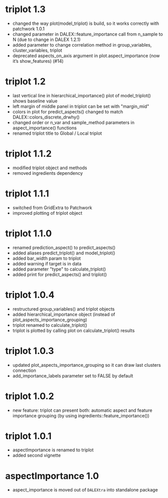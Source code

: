 # triplot 1.3

* changed the way plot(model_triplot) is build, so it works correctly with 
patchwork 1.0.1
* changed parameter in DALEX::feature_importance call from n_sample to N (due 
to change in DALEX 1.2.1)
* added parameter to change correlation method in group_variables, 
cluster_variables, triplot
* deprecated aspects_on_axis argument in plot.aspect_importance (now it’s 
show_features) (#14)

# triplot 1.2

* last vertical line in hierarchical_importance() plot of model_triplot() shows 
baseline value
* left margin of middle panel in triplot can be set with "margin_mid" 
* colors in plot for predict_aspects() changed to match DALEX::colors_discrete_drwhy()
* changed order or n_var and sample_method parameters in aspect_importance() functions
* renamed triplot title to Global / Local triplot


# triplot 1.1.2

* modified triplot object and methods
* removed ingredients dependency

# triplot 1.1.1

* switched from GridExtra to Patchwork
* improved plotting of triplot object

# triplot 1.1.0

* renamed prediction_aspect() to predict_aspects()
* added aliases predict_triplot() and model_triplot()
* added bar_width param to triplot
* added warning if target is in data
* added parameter "type" to calculate_triplot()
* added print for predict_aspects() and triplot()

# triplot 1.0.4

* restructured group_variables() and triplot objects
* added hierarchical_importance object (instead of 
plot_aspects_importance_grouping)
* triplot renamed to calculate_triplot()
* triplot is plotted by calling plot on calculate_triplot() results

# triplot 1.0.3

* updated plot_aspects_importance_grouping so it can draw last clusters 
connection
* add_importance_labels parameter set to FALSE by default


# triplot 1.0.2

* new feature: triplot can present both: automatic aspect and feature importance 
grouping (by using ingredients::feature_importance())


# triplot 1.0.1

* aspectImportance is renamed to triplot 
* added second vignette


# aspectImportance 1.0

* aspect_importance is moved out of `DALEXtra` into standalone package
